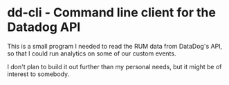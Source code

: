 # dd-cli - Command line client for the Datadog API

This is a small program I needed to read the RUM data from DataDog's API, 
so that I could run analytics on some of our custom events.

I don't plan to build it out further than my personal needs,
but it might be of interest to somebody.